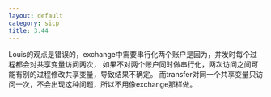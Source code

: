 ```yaml
---
layout: default
category: sicp
title: 3.44
---
```


Louis的观点是错误的，exchange中需要串行化两个账户是因为，并发时每个过程都会对共享变量访问两次，
如果不对两个账户同时做串行化，两次访问之间可能有别的过程修改共享变量，导致结果不确定。
而transfer对同一个共享变量只访问一次，不会出现这种问题，所以不用像exchange那样做。
